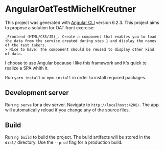 # AngularOatTestMichelKreutner

This project was generated with [Angular CLI](https://github.com/angular/angular-cli) version 6.2.3.
This project aims to propose a solution for OAT front exercise:
```
_Frontend (HTML/CSS/JS)_. Create a component that enables you to load the data from the service created during step 1 and display the names of the test takers.
> Nice to have: The component should be reused to display other kind of data.
```

I choose to use Angular because I like this framework and it's quick to realize a SPA whith it.

Run `yarn install` or `npm install` in order to install required packages.

## Development server

Run `ng serve` for a dev server. Navigate to `http://localhost:4200/`. The app will automatically reload if you change any of the source files.

## Build

Run `ng build` to build the project. The build artifacts will be stored in the `dist/` directory. Use the `--prod` flag for a production build.
